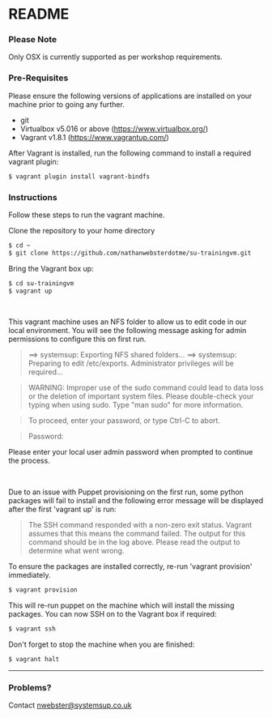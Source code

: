 # README

### Please Note
Only OSX is currently supported as per workshop requirements.

### Pre-Requisites
Please ensure the following versions of applications are installed on your machine prior to going any further.
- git
- Virtualbox v5.016 or above (https://www.virtualbox.org/)
- Vagrant v1.8.1 (https://www.vagrantup.com/)

After Vagrant is installed, run the following command to install a required vagrant plugin:
```sh
$ vagrant plugin install vagrant-bindfs
```

### Instructions
Follow these steps to run the vagrant machine.

Clone the repository to your home directory 

```sh
$ cd ~
$ git clone https://github.com/nathanwebsterdotme/su-trainingvm.git
```

Bring the Vagrant box up:

```sh
$ cd su-trainingvm
$ vagrant up
```

&nbsp;
&nbsp;

This vagrant machine uses an NFS folder to allow us to edit code in our local environment.  You will see the following message asking for admin permissions to configure this on first run. 

> ==> systemsup: Exporting NFS shared folders...
> ==> systemsup: Preparing to edit /etc/exports. Administrator privileges will be required...

> WARNING: Improper use of the sudo command could lead to data loss
> or the deletion of important system files. Please double-check your
> typing when using sudo. Type "man sudo" for more information.

> To proceed, enter your password, or type Ctrl-C to abort.

> Password:

 Please enter your local user admin password when prompted to continue the process. 

&nbsp;
&nbsp;
&nbsp;

Due to an issue with Puppet provisioning on the first run, some python packages will fail to install and the following error message will be displayed after the first 'vagrant up' is run:

> The SSH command responded with a non-zero exit status. Vagrant
> assumes that this means the command failed. The output for this command
> should be in the log above. Please read the output to determine what
> went wrong.

To ensure the packages are installed correctly, re-run 'vagrant provision' immediately.

```sh
$ vagrant provision
```

This will re-run puppet on the machine which will install the missing packages. 
You can now SSH on to the Vagrant box if required:

```sh
$ vagrant ssh
```

Don't forget to stop the machine when you are finished:

```sh
$ vagrant halt
```

---
### Problems? 
Contact nwebster@systemsup.co.uk
